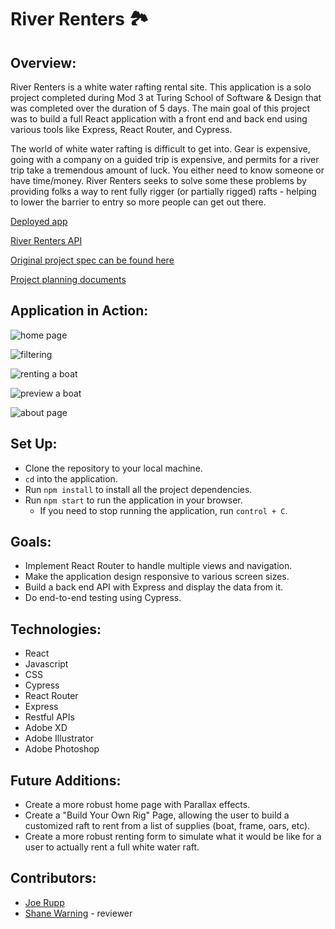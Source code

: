 # River Renters 🏞

## Overview:

River Renters is a white water rafting rental site. This application is a solo project completed during Mod 3 at Turing School of Software & Design that was completed over the duration of 5 days. The main goal of this project was to build a full React application with a front end and back end using various tools like Express, React Router, and Cypress.

The world of white water rafting is difficult to get into. Gear is expensive, going with a company on a guided trip is expensive, and permits for a river trip take a tremendous amount of luck. You either need to know someone or have time/money. River Renters seeks to solve some these problems by providing folks a way to rent fully rigger (or partially rigged) rafts - helping to lower the barrier to entry so more people can get out there.

[Deployed app](https://river-renters.herokuapp.com/)

[River Renters API](https://github.com/JoeRupp/river-renters-api)

[Original project spec can be found here](https://frontend.turing.edu/projects/module-3/showcase.html)

[Project planning documents](https://xd.adobe.com/view/8f257575-40ae-4a61-b658-fc1928bb8389-da76/)

## Application in Action:

![home page]()

![filtering]()

![renting a boat]()

![preview a boat]()

![about page]()

## Set Up:

- Clone the repository to your local machine.
- `cd` into the application.
- Run `npm install` to install all the project dependencies.
- Run `npm start` to run the application in your browser.
  - If you need to stop running the application, run `control + C`.

## Goals:

- Implement React Router to handle multiple views and navigation.
- Make the application design responsive to various screen sizes.
- Build a back end API with Express and display the data from it.
- Do end-to-end testing using Cypress.

## Technologies:

- React
- Javascript
- CSS
- Cypress
- React Router
- Express
- Restful APIs
- Adobe XD
- Adobe Illustrator
- Adobe Photoshop

## Future Additions:

- Create a more robust home page with Parallax effects.
- Create a "Build Your Own Rig" Page, allowing the user to build a customized raft to rent from a list of supplies (boat, frame, oars, etc).
- Create a more robust renting form to simulate what it would be like for a user to actually rent a full white water raft.

## Contributors:

- [Joe Rupp](https://github.com/JoeRupp)
- [Shane Warning](https://github.com/shanekwarning) - reviewer
